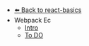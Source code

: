 - [⬅️ Back to react-basics](../README.md)
- Webpack Ec
  - [Intro](./Intro.md "Intro")
  - [To DO](./To-DO.md "To DO")
